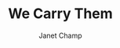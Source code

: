 ---
title: We Carry Them
client: Nike
layout: video
video_source: ski_family.mp4
author: Janet Champ
home: yes
credits:
  - Chris Milk, Director
  - Janet Champ, C.D./Writer
---